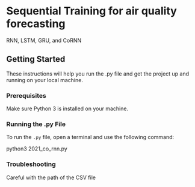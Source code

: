 # Sequential Training for air quality forecasting  
RNN, LSTM, GRU, and CoRNN

## Getting Started

These instructions will help you run the .py file and get the project up and running on your local machine.

### Prerequisites

Make sure  Python 3 is installed on your machine.

### Running the .py File

To run the `.py` file, open a terminal and use the following command:

python3 2021_co_rnn.py

### Troubleshooting 
Careful with the path of the CSV file
